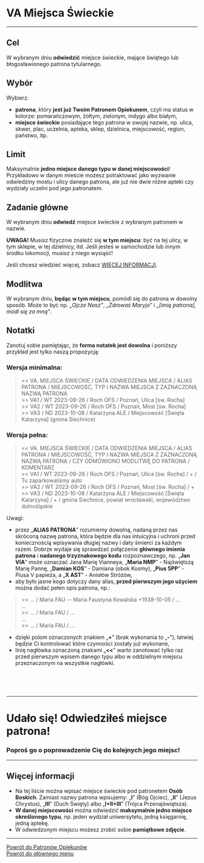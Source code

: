 # <span class="status status-list"><span class="status status-list">VA</span> Miejsca Świeckie</span>
---
## Cel
W <span class="selected-day-info">wybranym dniu</span> **odwiedzić** miejsce świeckie, mające świętego lub błogosławionego patrona tytularnego.
## Wybór
Wybierz:
- **patrona**, który **jest już Twoim Patronem Opiekunem**, czyli ma status w kolorze: <span class="status status-orange">pomarańczowym</span>, <span class="status status-yellow">żółtym</span>, <span class="status status-green">zielonym</span>, <span class="status status-indigo">indygo</span> albo <span class="status status-white">białym</span>,
- **miejsce świeckie** posiadające tego patrona w swojej nazwie, np. ulica, skwer, plac, uczelnia, apteka, sklep, dzielnica, miejscowość, region, państwo, itp.
## Limit
Maksymalnie **jedno miejsce danego typu w danej miejscowości**! Przykładowo w danym mieście możesz potraktować jako wyzwanie odwiedziny mostu i ulicy danego patrona, ale już nie dwie różne apteki czy wydziały uczelni pod jego patronatem.
## Zadanie główne
W <span class="selected-day-info">wybranym dniu</span> **odwiedź** miejsce świeckie z wybranym patronem w nazwie.

**UWAGA!** Musisz fizycznie znaleźć się **w tym miejscu**: być na tej ulicy, w tym sklepie, w tej dzielnicy, itd. Jeśli jesteś w samochodzie lub innym środku lokomocji, musisz z niego wysiąść!

Jeśli chcesz wiedzieć więcej, zobacz [WIĘCEJ INFORMACJI](#miejsca-swieckie-wiecej-informacji).
## Modlitwa
W <span class="selected-day-info">wybranym dniu</span>, **będąc w tym miejscu**, pomódl się do patrona w dowolny sposób. Może to być np. _„Ojcze Nasz”_, _„Zdrowaś Maryjo”_ i _„[imię patrona], módl się za mną”_.
## Notatki
Zanotuj sobie pamiętając, że **forma notatek jest dowolna** i poniższy przykład jest tylko naszą propozycją:
### Wersja minimalna:
> \<\< VA. MIEJSCA ŚWIECKIE / DATA ODWIEDZENIA MIEJSCA / ALIAS PATRONA / MIEJSCOWOŚĆ, TYP I NAZWA MIEJSCA Z ZAZNACZONĄ NAZWĄ PATRONA  
> \>\> VA1 / WT 2023-09-26 / Roch OFS / Poznań, Ulica [św. Rocha]  
> \>\> VA2 / WT 2023-09-26 / Roch OFS / Poznań, Most [św. Rocha]  
> \>\> VA3 / ND 2023-10-08 / Katarzyna ALE / Miejscowość [Święta Katarzyna] (gmina Siechnice)  
### Wersja pełna:
> \<\< VA. MIEJSCA ŚWIECKIE / DATA ODWIEDZENIA MIEJSCA / ALIAS PATRONA / MIEJSCOWOŚĆ, TYP I NAZWA MIEJSCA Z ZAZNACZONĄ NAZWĄ PATRONA / CZY ODMÓWIONO MODLITWĘ DO PATRONA / KOMENTARZ  
> \>\> VA1 / WT 2023-09-26 / Roch OFS / Poznań, Ulica [św. Rocha] / + / Tu zaparkowaliśmy auto  
> \>\> VA2 / WT 2023-09-26 / Roch OFS / Poznań, Most [św. Rocha] / +  
> \>\> VA3 / ND 2023-10-08 / Katarzyna ALE / Miejscowość [Święta Katarzyna] / + / gmina Siechnice, powiat wrocławski, województwo dolnośląskie

Uwagi:
- przez „**ALIAS PATRONA**” rozumiemy dowolną, nadaną przez nas skróconą nazwę patrona, która będzie dla nas intuicyjna i uchroni przed koniecznością wpisywania długiej nazwy i daty śmierci za każdym razem. Dobrze wydaje się sprawdzać połączenie **głównego imienia patrona** i **nadanego trzyznakowego kodu** rozpoznawczego, np. „**Jan VIA**” może oznaczać Jana Marię Vianneya, „**Maria NMP**” - Najświętszą Marię Pannę, „**Damian KOS**” - Damiana (obok Kosmy), „**Pius 5PP**” - Piusa V papieża, a „**X AST**” - Aniołów Stróżów,
- aby było jasne kogo dotyczy dany alias, **przed pierwszym jego użyciem** można dodać pełen opis patrona, np.:
> \>\> ... / Maria FAU -- Maria Faustyna Kowalska +1938-10-05 / ...  
> ...  
> \>\> ... / Maria FAU / ...  
> ...  
> \>\> ... / Maria FAU / ...
- dzięki polom oznaczonych znakiem „**+**” (brak wykonania to „**-**”), łatwiej będzie Ci kontrolować które czynności zostały już wykonane,
- linię nagłówka oznaczoną znakami „**<<**” warto zanotować tylko raz przed pierwszym wpisem danego typu albo w oddzielnym miejscu przeznaczonym na wszystkie nagłówki.
<br />
<br />
<br />

---
# Udało się! Odwiedziłeś miejsce patrona!
### Poproś go o poprowadzenie Cię do kolejnych jego miejsc!
---

## <span id="miejsca-swieckie-wiecej-informacji">Więcej informacji</span>
- Na tej liście można wpisać miejsce świeckie pod patronetem **Osób Boskich**. Zamiast nazwy patrona wpisujemy: „**I**” (Bóg Ojciec), „**II**” (Jezus Chrystus), „**III**” (Duch Święty) albo „**I+II+III**” (Trójca Przenajświętsza).
- **W danej miejscowości** można odwiedzić **maksymalnie jedno miejsce określonego typu**, np. jeden wydział uniwersytetu, jedną księgarnię, jedną aptekę.
- W odwiedzonym miejscu możesz zrobić sobie **pamiątkowe zdjęcie**.

---
[Powrót do Patronów Opiekunów](patroni_opiekunowie.md)  
[Powrót do głównego menu](index.md)
